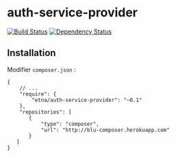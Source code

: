 auth-service-provider
=====================

[![Build Status](http://drone.etna-alternance.net/github.com/etna-alternance/composer-acl-service-provider/status.svg?branch=master)](http://drone.etna-alternance.net/github.com/etna-alternance/composer-auth-service-provider)
[![Dependency Status](https://www.versioneye.com/user/projects/53dde6f38e78abc19100004d/badge.svg)](https://www.versioneye.com/user/projects/53dde6f38e78abc19100004d)

Installation
------------

Modifier `composer.json` :

```
{
    // ...
    "require": {
        "etna/auth-service-provider": "~0.1"
    },
    "repositories": [
       {
           "type": "composer",
           "url": "http://blu-composer.herokuapp.com"
       }
   ]
}
```
